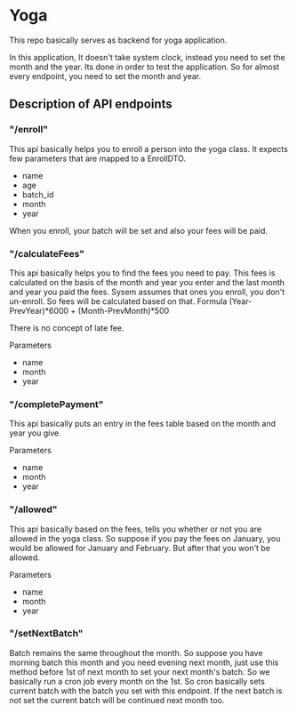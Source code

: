 # Yoga

This repo basically serves as backend for yoga application.

In this application, It doesn't take system clock, instead you need to set the month and the year. Its done in order to test the application. So for almost every
endpoint, you need to set the month and year.

## Description of API endpoints

### "/enroll"

This api basically helps you to enroll a person into the yoga class. It expects few parameters that are mapped to a EnrollDTO.

- name
- age
- batch_id
- month
- year

When you enroll, your batch will be set and also your fees will be paid.

### "/calculateFees"

This api basically helps you to find the fees you need to pay. This fees is calculated on the basis of the month and year you enter and the last month and year you paid the fees.
Sysem assumes that ones you enroll, you don't un-enroll. So fees will be calculated based on that. 
Formula (Year-PrevYear)*6000 + (Month-PrevMonth)*500

There is no concept of late fee.

Parameters

- name
- month
- year

### "/completePayment"

This api basically puts an entry in the fees table based on the month and year you give.

Parameters

- name
- month
- year

### "/allowed"

This api basically based on the fees, tells you whether or not you are allowed in the yoga class. So suppose if you pay the fees on January, you would 
be allowed for January and February. But after that you won't be allowed.

Parameters

- name
- month
- year

### "/setNextBatch"

Batch remains the same throughout the month. So suppose you have morning batch this month and you need evening next month, just use this method before
1st of next month to set your next month's batch.
So we basically run a cron job every month on the 1st. So cron basically sets current batch with the batch you set with this endpoint. If the next batch
is not set the current batch will be continued next month too.

